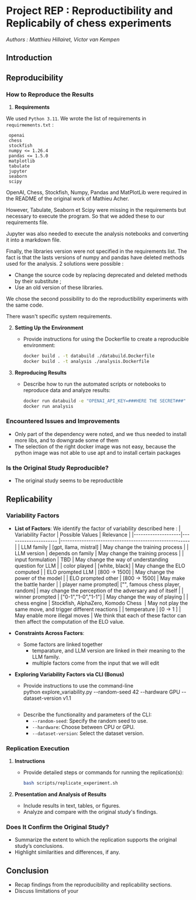 # Project REP : Reproductibility and Replicabily of chess experiments
*Authors : Matthieu Hillairet, Victor van  Kempen*

## Introduction



## Reproducibility

### How to Reproduce the Results
1. **Requirements**  

We used `Python 3.11`.
We wrote the list of requirements in `requirmements.txt` :
   ```
    openai   
    chess
    stockfish
    numpy <= 1.26.4
    pandas <= 1.5.0
    matplotlib
    tabulate
    jupyter
    seaborn
    scipy
   ```
OpenAI, Chess, Stockfish, Numpy, Pandas and MatPlotLib were required in the README of the original work of Mathieu Acher.
   
However, Tabulate, Seaborn et Scipy were missing in the requirements but necessary to execute the program. So that we added these to our requirements file.

Jupyter was also needed to execute the analysis notebooks and converting it into a markdown file.

Finally, the libraries version were not specified in the requirements list. The fact is that the lasts versions of numpy and pandas have deleted methods used for the analysis. 2 solutions were possible :
   - Change the source code by replacing deprecated and deleted methods by their substitute ;
   - Use an old version of these libraries.

We chose the second possibility to do the reproductibility experiments with the same code.

There wasn't specific system requirements.

2. **Setting Up the Environment**  
   - Provide instructions for using the Dockerfile to create a reproducible environment:  
     ```bash     docker build . -t project_repro ./base.Dockerfile
     docker build . -t databuild ./databuild.Dockerfile
     docker build . -t analysis ./analysis.Dockerfile
     ```

3. **Reproducing Results**  
   - Describe how to run the automated scripts or notebooks to reproduce data and analyze results:
     ```bash
     docker run databuild -e "OPENAI_API_KEY=###HERE THE SECRET###"
     docker run analysis
     ```
    
### Encountered Issues and Improvements
- Only part of the dependency were noted, and we thus needed to install more libs, and to downgrade some of them
- The selection of the right docker image was not easy, because the python image was not able to use apt and to install certain packages

### Is the Original Study Reproducible?
- The original study seems to be reproductible

## Replicability

### Variability Factors
- **List of Factors**: We identify the factor of variability described here : 
  | Variability Factor | Possible Values        | Relevance                                             |
  |--------------------|---------------------   |-------------------------------------------------------|
  | LLM family         | [gpt, llama, mistral]  | May change the training process                       |
  | LLM version        | depends on family      | May change the training process                       |
  | input formulation  | TBD                    | May change the way of understanding question for LLM  |
  | color played       | [white, black]         | May change the ELO computed                           |
  | ELO prompted LLM   | [800 -> 1500]          | May change the power of the model                     |
  | ELO prompted other | [800 -> 1500]          | May make the battle harder                            |
  | player name prompted| ["", famous chess player, random] | may change the perception of the adversary and of itself |
  | winner prompted     | ["0-1","1-0","1-1"]    | May change the way of playing                         |
  | chess engine       | Stockfish, AlphaZero, Komodo Chess  | May not play the same move, and trigger different reactions |
  | temperature        | [0 -> 1 ]             | May enable more illegal moves                          |
  We think that each of these factor can then affect the computation of the ELO value.

- **Constraints Across Factors**:  
  - Some factors are linked together
    - temparature, and LLM version are linked in their meaning to the LLM family.
    - multiple factors come from the input that we will edit

- **Exploring Variability Factors via CLI (Bonus)**  
   - Provide instructions to use the command-line  
     python explore_variability.py --random-seed 42 --hardware GPU --dataset-version v1.1
     ```
   - Describe the functionality and parameters of the CLI:
     - `--random-seed`: Specify the random seed to use.
     - `--hardware`: Choose between CPU or GPU.
     - `--dataset-version`: Select the dataset version.


### Replication Execution
1. **Instructions**  
   - Provide detailed steps or commands for running the replication(s):  
     ```bash
     bash scripts/replicate_experiment.sh
     ```

2. **Presentation and Analysis of Results**  
   - Include results in text, tables, or figures.
   - Analyze and compare with the original study's findings.

### Does It Confirm the Original Study?
- Summarize the extent to which the replication supports the original study’s conclusions.
- Highlight similarities and differences, if any.

## Conclusion
- Recap findings from the reproducibility and replicability sections.
- Discuss limitations of your
